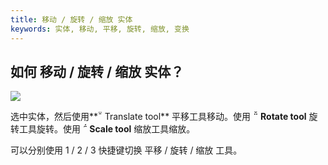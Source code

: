 ```yaml
---
title: 移动 / 旋转 / 缩放 实体
keywords: 实体, 移动, 平移, 旋转, 缩放, 变换
---
```


## 如何 移动 / 旋转 / 缩放 实体？

<img src="https://playcanvas.com/static-assets/instructions/transform.gif"/>

选中实体，然后使用**<span class="font-icon">&#57617;</span> Translate tool** 平移工具移动。使用 **<span class="font-icon">&#57619;</span> Rotate tool** 旋转工具旋转。使用 **<span class="font-icon">&#57618;</span> Scale tool** 缩放工具缩放。

可以分别使用 1 / 2 / 3 快捷键切换 平移 / 旋转 / 缩放 工具。

